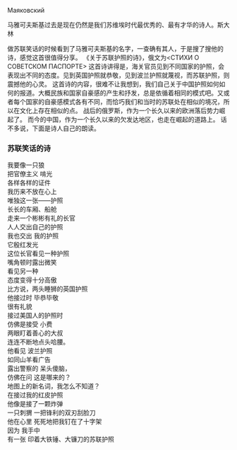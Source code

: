 Маяковский

马雅可夫斯基过去是现在仍然是我们苏维埃时代最优秀的、最有才华的诗人。斯大林

做苏联笑话的时候看到了马雅可夫斯基的名字，一查确有其人，于是搜了搜他的诗，感觉这首很值得分享。
《关于苏联护照的诗》，俄文为<СТИХИ О СОВЕТСКОМ ПАСПОРТЕ>
这首诗讲得是，海关官员见到不同国家的护照，会表现出不同的态度。见到英国护照就恭敬，见到波兰护照就蔑视，而苏联护照，则震撼他的心灵。
这首诗的内容，很难不让我想到，我们自己关于中国护照如何如何的报道。大概民族和国家自豪感的产生和抒发，总是依循着相同的模式吧。又或者每个国家的自豪感模式各有不同，而恰巧我们和当时的苏联处在相似的境况，所以在文化上存在相似的点。
战后的俄罗斯，作为一个长久以来的欧洲落后势力崛起了。
而今的中国，作为一个长久以来的欠发达地区，也走在崛起的道路上。
话不多说，下面是诗人自己的朗读。



### 苏联笑话的诗
我要像一只狼  
把官僚主义 啃光  
各样各样的证件  
我历来不放在心上  
唯独这一张——护照  
长长的车厢、船舱  
走来一个彬彬有礼的长官  
人人交出自己的护照  
我也交出 我的护照  
它殷红发光  
这位长官看见一种护照  
嘴角顿时露出微笑  
看见另一种  
态度变得十分高傲  
比方说，两头睡狮的英国护照  
他接过时 毕恭毕敬  
很有礼貌  
接过美国人的护照时  
仿佛是接受 小费  
两眼盯着善心的大叔  
连连不断地点头哈腰。  
他看见 波兰护照  
如同山羊看广告  
露出警察的 呆头傻脑，  
仿佛在问 这是哪来的？  
地图上的新名词，我怎么不知道？  
在接过我的红皮护照  
他像是接了一颗炸弹  
一只刺猬 一把锋利的双刃刮脸刀  
他在心里 死死地把我钉在了十字架  
因为 我手中  
有一张 印着大铁锤、大镰刀的苏联护照